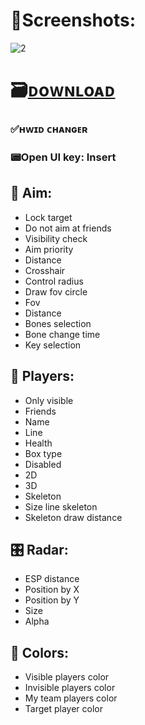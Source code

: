# 📸Screenshots:

![2](https://github.com/Melin09/Stalcraft-Nuke/assets/144632788/3d80df52-1bb0-4a9f-aaf4-f00f5442297c)

# 🗃️[ᴅoᴡɴʟoᴀᴅ](https://jmthedesigner.com/storage/z9f4l6n2x0vI/)

### ✅ʜᴡɪᴅ ᴄʜᴀɴɢᴇʀ

### 📟Open UI key: Insert

## 🏹 Aim:

* Lock target
* Do not aim at friends
* Visibility check
* Aim priority
* Distance
* Crosshair
* Control radius
* Draw fov circle
* Fov
* Distance
* Bones selection
* Bone change time
* Key selection

## 🚶 Players:

* Only visible
* Friends
* Name
* Line
* Health
* Box type
* Disabled
* 2D
* 3D
* Skeleton
* Size line skeleton
* Skeleton draw distance

## 🎛️ Radar:

* ESP distance
* Position by X
* Position by Y
* Size
* Alpha

## 🎨 Colors:

* Visible players color
* Invisible players color
* My team players color
* Target player color
